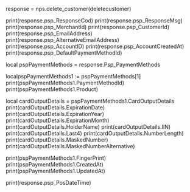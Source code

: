 
response = nps.delete_customer(deletecustomer)

print(response.psp_ResponseCod)
print(response.psp_ResponseMsg)
print(response.psp_MerchantId)
print(response.psp_CustomerId)
print(response.psp_EmailAddress)
print(response.psp_AlternativeEmailAddress)
print(response.psp_AccountID)
print(response.psp_AccountCreatedAt)
print(response.psp_DefaultPaymentMethodId)

local pspPaymentMethods = response.Psp_PaymentMethods

localpspPaymentMethods1 := pspPaymentMethods[1]
print(pspPaymentMethods1.PaymentMethodId)
print(pspPaymentMethods1.Product)

local cardOutputDetails = pspPaymentMethods1.CardOutputDetails
print(cardOutputDetails.ExpirationDate)
print(cardOutputDetails.ExpirationYear)
print(cardOutputDetails.ExpirationMonth)
print(cardOutputDetails.HolderName)
print(cardOutputDetails.IIN)
print(cardOutputDetails.Last4)
print(cardOutputDetails.NumberLength)
print(cardOutputDetails.MaskedNumber)
print(cardOutputDetails.MaskedNumberAlternative)

print(pspPaymentMethods1.FingerPrint)
print(pspPaymentMethods1.CreatedAt)
print(pspPaymentMethods1.UpdatedAt)


print(response.psp_PosDateTime)
